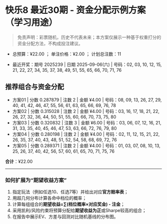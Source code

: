 # 快乐8 最近30期 - 资金分配示例方案（学习用途）

> 免责声明：彩票随机，历史不代表未来；本方案仅展示一种基于权重打分的资金分配方法，不构成投注建议。

- 总预算：¥22.00 ； 单注价格：¥2.00 ； 计划总注数：11

- 最近开奖：期号 2025239 | 日期 2025-09-06(六) | 号码：02, 03, 10, 12, 15, 21, 22, 27, 34, 35, 37, 38, 49, 51, 55, 65, 66, 70, 71, 76


## 推荐组合与资金分配

- 方案01 | 分数 0.287879 | 注数   2 | 金额 ¥4.00 | 号码：08, 09, 13, 26, 27, 29, 40, 41, 42, 46, 47, 55, 56, 61, 63, 65, 66, 69, 76, 78
- 方案02 | 分数 0.315028 | 注数   2 | 金额 ¥4.00 | 号码：03, 16, 17, 18, 21, 22, 26, 27, 32, 36, 44, 50, 51, 55, 60, 66, 70, 73, 75, 80
- 方案03 | 分数 0.320832 | 注数   3 | 金额 ¥6.00 | 号码：03, 06, 07, 12, 16, 21, 31, 33, 35, 40, 45, 46, 47, 53, 63, 66, 72, 76, 79, 80
- 方案04 | 分数 0.280198 | 注数   2 | 金额 ¥4.00 | 号码：02, 11, 12, 15, 21, 22, 26, 35, 37, 40, 43, 48, 51, 52, 54, 58, 68, 69, 72, 76
- 方案05 | 分数 0.289371 | 注数   2 | 金额 ¥4.00 | 号码：01, 03, 07, 08, 10, 13, 25, 26, 37, 40, 42, 56, 57, 60, 61, 65, 70, 71, 75, 76

**合计**：¥22.00


---
### 如何扩展为“期望收益方案”

1) 指定玩法（例如任选10、任选7等）并给出对应**官方赔率表**；
2) 用超几何分布计算各命中档位的概率；
3) 计算每组组合的**期望收益=∑(档位概率×对应奖金) - 注金**；
4) 采用凯利/风险约束将预算分配给**期望收益为正**或Sharpe较高的组合；
5) 在报告中展示EV、方差与回测对比随机基线的分布图。